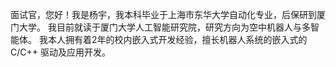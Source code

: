 面试官，您好！我是杨宇，我本科毕业于上海市东华大学自动化专业，后保研到厦门大学。
我目前就读于厦门大学人工智能研究院，研究方向为空中机器人与多智能体。
我本人拥有着2年的校内嵌入式开发经验，擅长机器人系统的嵌入式的 C/C++ 驱动及应用开发。

